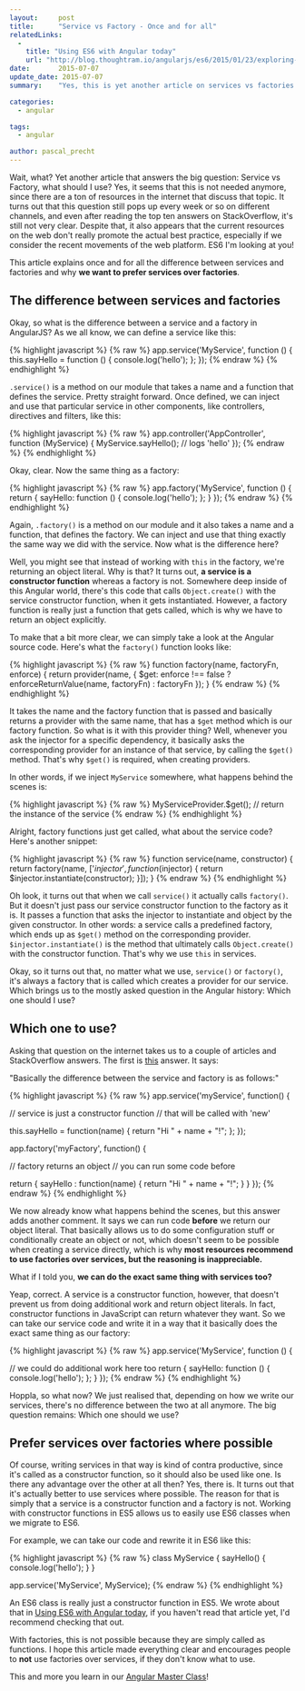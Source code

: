 ```yaml
---
layout:     post
title:      "Service vs Factory - Once and for all"
relatedLinks:
  -
    title: "Using ES6 with Angular today"
    url: "http://blog.thoughtram.io/angularjs/es6/2015/01/23/exploring-angular-1.3-using-es6.html"
date:       2015-07-07
update_date: 2015-07-07
summary:    "Yes, this is yet another article on services vs factories in AngularJS. Why is that? Well... it turns out that despite the fact that this question pops up every week or so, it also turns out that the current web doesn't really promote the actual best practice. This article explains once and for all, what the difference between services and factories is and why you should use service."

categories: 
  - angular

tags:
  - angular

author: pascal_precht
---
```


Wait, what? Yet another article that answers the big question: Service vs Factory, what should I use? Yes, it seems that this is not needed anymore, since there are a ton of resources in the internet that discuss that topic. It turns out that this question still pops up every week or so on different channels, and even after reading the top ten answers on StackOverflow, it's still not very clear. Despite that, it also appears that the current resources on the web don't really promote the actual best practice, especially if we consider the recent movements of the web platform. ES6 I'm looking at you!

This article explains once and for all the difference between services and factories and why **we want to prefer services over factories**.


## The difference between services and factories

Okay, so what is the difference between a service and a factory in AngularJS? As we all know, we can define a service like this:

{% highlight javascript %}
{% raw %}
app.service('MyService', function () {
  this.sayHello = function () {
    console.log('hello');
  };
});
{% endraw %}
{% endhighlight %}

`.service()` is a method on our module that takes a name and a function that defines the service. Pretty straight forward. Once defined, we can inject and use that particular service in other components, like controllers, directives and filters, like this:

{% highlight javascript %}
{% raw %}
app.controller('AppController', function (MyService) {
  MyService.sayHello(); // logs 'hello'
});
{% endraw %}
{% endhighlight %}

Okay, clear. Now the same thing as a factory:

{% highlight javascript %}
{% raw %}
app.factory('MyService', function () {
  return {
    sayHello: function () {
      console.log('hello');
    };
  }
});
{% endraw %}
{% endhighlight %}

Again, `.factory()` is a method on our module and it also takes a name and a function, that defines the factory. We can inject and use that thing exactly the same way we did with the service. Now what is the difference here?

Well, you might see that instead of working with `this` in the factory, we're returning an object literal. Why is that? It turns out, **a service is a constructor function** whereas a factory is not. Somewhere deep inside of this Angular world, there's this code that calls `Object.create()` with the service constructor function, when it gets instantiated. However, a factory function is really just a function that gets called, which is why we have to return an object explicitly.

To make that a bit more clear, we can simply take a look at the Angular source code. Here's what the `factory()` function looks like:

{% highlight javascript %}
{% raw %}
function factory(name, factoryFn, enforce) {
  return provider(name, {
    $get: enforce !== false ? enforceReturnValue(name, factoryFn) : factoryFn
  });
}
{% endraw %}
{% endhighlight %}

It takes the name and the factory function that is passed and basically returns a provider with the same name, that has a `$get` method which is our factory function. So what is it with this provider thing? Well, whenever you ask the injector for a specific dependency, it basically asks the corresponding provider for an instance of that service, by calling the `$get()` method. That's why `$get()` is required, when creating providers.

In other words, if we inject `MyService` somewhere, what happens behind the scenes is:

{% highlight javascript %}
{% raw %}
MyServiceProvider.$get(); // return the instance of the service
{% endraw %}
{% endhighlight %}

Alright, factory functions just get called, what about the service code? Here's another snippet:

{% highlight javascript %}
{% raw %}
function service(name, constructor) {
  return factory(name, ['$injector', function($injector) {
    return $injector.instantiate(constructor);
  }]);
}
{% endraw %}
{% endhighlight %}

Oh look, it turns out that when we call `service()` it actually calls `factory()`. But it doesn't just pass our service constructor function to the factory as it is. It passes a function that asks the injector to instantiate and object by the given constructor. In other words: a service calls a predefined factory, which ends up as `$get()` method on the corresponding provider. `$injector.instantiate()` is the method that ultimately calls `Object.create()` with the constructor function. That's why we use `this` in services.

Okay, so it turns out that, no matter what we use, `service()` or `factory()`, it's always a factory that is called which creates a provider for our service. Which brings us to the mostly asked question in the Angular history: Which one should I use?

## Which one to use?

Asking that question on the internet takes us to a couple of articles and StackOverflow answers. The first is [this](http://stackoverflow.com/questions/13762228/confused-about-service-vs-factory) answer. It says:

"Basically the difference between the service and factory is as follows:"


{% highlight javascript %}
{% raw %}
app.service('myService', function() {

  // service is just a constructor function
  // that will be called with 'new'

  this.sayHello = function(name) {
     return "Hi " + name + "!";
  };
});

app.factory('myFactory', function() {

  // factory returns an object
  // you can run some code before

  return {
    sayHello : function(name) {
      return "Hi " + name + "!";
    }
  }
});
{% endraw %}
{% endhighlight %}

We now already know what happens behind the scenes, but this answer adds another comment. It says we can run code **before** we return our object literal. That basically allows us to do some configuration stuff or conditionally create an object or not, which doesn't seem to be possible when creating a service directly, which is why **most resources recommend to use factories over services, but the reasoning is inappreciable.**

What if I told you, **we can do the exact same thing with services too?**

Yeap, correct. A service is a constructor function, however, that doesn't prevent us from doing additional work and return object literals. In fact, constructor functions in JavaScript can return whatever they want. So we can take our service code and write it in a way that it basically does the exact same thing as our factory:

{% highlight javascript %}
{% raw %}
app.service('MyService', function () {

  // we could do additional work here too
  return {
    sayHello: function () {
      console.log('hello');
    };
  }
});
{% endraw %}
{% endhighlight %}

Hoppla, so what now? We just realised that, depending on how we write our services, there's no difference between the two at all anymore. The big question remains: Which one should we use?

## Prefer services over factories where possible

Of course, writing services in that way is kind of contra productive, since it's called as a constructor function, so it should also be used like one. Is there any advantage over the other at all then? Yes, there is. It turns out that it's actually better to use services where possible. The reason for that is simply that a service is a constructor function and a factory is not. Working with constructor functions in ES5 allows us to easily use ES6 classes when we migrate to ES6.

For example, we can take our code and rewrite it in ES6 like this:

{% highlight javascript %}
{% raw %}
class MyService {
  sayHello() {
    console.log('hello');
  }
}

app.service('MyService', MyService);
{% endraw %}
{% endhighlight %}

An ES6 class is really just a constructor function in ES5. We wrote about that in [Using ES6 with Angular today](http://blog.thoughtram.io/angularjs/es6/2015/01/23/exploring-angular-1.3-using-es6.html), if you haven't read that article yet, I'd recommend checking that out.

With factories, this is not possible because they are simply called as functions. I hope this article made everything clear and encourages people to **not** use factories over services, if they don't know what to use.

This and more you learn in our [Angular Master Class](http://thoughtram.io/angular-master-class.html)!

